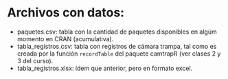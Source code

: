 # Archivos con datos:

- paquetes.csv: tabla con la cantidad de paquetes disponibles en algúm momento en CRAN (acumulativa).
- tabla_registros.csv: tabla con registros de cámara trampa, tal como es creada por la función `recordTable` del paquete camtrapR (ver clases 2 y 3 del curso).
- tabla_registros.xlsx: ídem que anterior, pero en formato excel.
